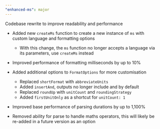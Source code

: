 ```yaml
---
"enhanced-ms": major
---
```


Codebase rewrite to improve readability and performance

- Added new `createMs` function to create a new instance of `ms` with custom language and formatting options

  - With this change, the `ms` function no longer accepts a language via its parameters, use `createMs` instead

- Improved performance of formatting milliseconds by up to 10%
- Added additional options to `FormatOptions` for more customisation

  - Replaced `shortFormat` with `abbreviateUnits`
  - Added `insertAnd`, outputs no longer include and by default
  - Replaced `roundUp` with `unitCount` and `roundingStrategy`
  - Added `firstUnitOnly` as a shortcut for `unitCount: 1`

- Improved base performance of parsing durations by up to 1,100%
- Removed ability for parse to handle maths operators, this will likely be re-added in a future version as an option
